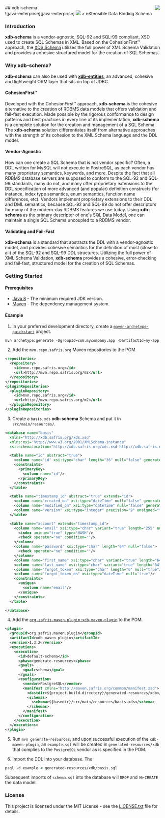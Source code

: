 <img src="https://www.cohesionfirst.org/logo.png" align="right" />
## xdb-schema<br>![java-enterprise][java-enterprise] <a href="https://www.cohesionfirst.org/"><img src="https://img.shields.io/badge/CohesionFirst%E2%84%A2--blue.svg"></a>
> eXtensible Data Binding Schema

### Introduction

**xdb-schema** is a vendor-agnostic, SQL-92 and SQL-99 compliant, XSD used to create SQL Schemas in XML. Based on the CohesionFirst™ approach, the [XDS Schema][xds.xsd] utilizes the full power of XML Schema Validation and provides a cohesive structured model for the creation of SQL Schemas.

### Why **xdb-schema**?

**xdb-schema** can also be used with [**xdb-entities**][xdb-entities], an advanced, cohesive and lightweight ORM layer that sits on top of JDBC.

#### CohesionFirst™

Developed with the CohesionFirst™ approach, **xdb-schema** is the cohesive alternative to the creation of RDBMS data models that offers validation and fail-fast execution. Made possible by the rigorous conformance to design patterns and best practices in every line of its implementation, **xdb-schema** is a complete solution for the creation and management of a SQL Schema. The **xdb-schema** solution differentiates itself from alternative approaches with the strength of its cohesion to the XML Schema language and the DDL model.

#### Vendor-Agnostic

How can one create a SQL Schema that is not vendor specific? Often, a DDL written for MySQL will not execute in PostreSQL, as each vendor has many proprietary semantics, keywords, and more. Despite the fact that all RDBMS database servers are supposed to conform to the SQL-92 and SQL-99 standards, many do not, and many offer proprietary extensions to the DDL specification of more advanced (and popular) definition constructs (for instance, index type semantics, enum semantics, function name differences, etc). Vendors implement proprietary extensions to their DDL and DML semantics, because SQL-92 and SQL-99 do not offer descriptors for many of the modern-day RDBMS features we use today. Using **xdb-schema** as the primary descriptor of one's SQL Data Model, one can maintain a single SQL Schema uncoupled to a RDBMS vendor.

#### Validating and Fail-Fast

**xdb-schema** is a standard that abstracts the DDL with a vendor-agnostic model, and provides cohesive semantics for the definition of most (close to all) of the SQL-92 and SQL-99 DDL structures. Utilizing the full power of XML Schema Validation, **xdb-schema** provides a cohesive, error-checking and fail-fast, structured model for the creation of SQL Schemas.

### Getting Started

#### Prerequisites

* [Java 8][jdk8-download] - The minimum required JDK version.
* [Maven][maven] - The dependency management system.

#### Example

1. In your preferred development directory, create a [`maven-archetype-quickstart`][maven-archetype-quickstart] project.

  ```tcsh
  mvn archetype:generate -DgroupId=com.mycompany.app -DartifactId=my-app -DarchetypeArtifactId=maven-archetype-quickstart -DinteractiveMode=false
  ```

2. Add the `mvn.repo.safris.org` Maven repositories to the POM.

  ```xml
  <repositories>
    <repository>
      <id>mvn.repo.safris.org</id>
      <url>http://mvn.repo.safris.org/m2</url>
    </repository>
  </repositories>
  <pluginRepositories>
    <pluginRepository>
      <id>mvn.repo.safris.org</id>
      <url>http://mvn.repo.safris.org/m2</url>
    </pluginRepository>
  </pluginRepositories>
  ```

3. Create a `basis.xds` **xdb-schema** Schema and put it in `src/main/resources/`.

  ```xml
  <database name="basis"
    xmlns="http://xdb.safris.org/xds.xsd"
    xmlns:xsi="http://www.w3.org/2001/XMLSchema-instance"
    xsi:schemaLocation="http://xdb.safris.org/xds.xsd http://xdb.safris.org/xds.xsd">

    <table name="id" abstract="true">
      <column name="id" xsi:type="char" length="36" null="false" generateOnInsert="UUID"/>
      <constraints>
        <primaryKey>
          <column name="id"/>
        </primaryKey>
      </constraints>
    </table>

    <table name="timestamp_id" abstract="true" extends="id">
      <column name="created_on" xsi:type="dateTime" null="false" generateOnInsert="TIMESTAMP"/>
      <column name="modified_on" xsi:type="dateTime" null="false" generateOnInsert="TIMESTAMP" generateOnUpdate="TIMESTAMP"/>
      <column name="version" xsi:type="integer" precision="9" unsigned="true" default="0" null="false" checkOnUpdate="EQUALS" generateOnUpdate="INCREMENT"/>
    </table>

    <table name="account" extends="timestamp_id">
      <column name="email" xsi:type="char" variant="true" length="255" null="false">
        <index unique="true" type="HASH"/>
        <check operator="ne" condition=""/>
      </column>
      <column name="password" xsi:type="char" length="64" null="false">
        <check operator="ne" condition=""/>
      </column>
      <column name="first_name" xsi:type="char" variant="true" length="64" null="false"/>
      <column name="last_name" xsi:type="char" variant="true" length="64" null="false"/>
      <column name="forgot_token" xsi:type="char" length="6" null="true"/>
      <column name="forgot_token_on" xsi:type="dateTime" null="true"/>
      <constraints>
        <unique>
          <column name="email"/>
        </unique>
      </constraints>
    </table>

  </database>
  ```

4. Add the [`org.safris.maven.plugin:xdb-maven-plugin`][xdb-maven-plugin] to the POM.

  ```xml
  <plugin>
    <groupId>org.safris.maven.plugin</groupId>
    <artifactId>xdb-maven-plugin</artifactId>
    <version>1.3.2</version>
    <executions>
      <execution>
        <id>default-schema</id>
        <phase>generate-resources</phase>
        <goals>
          <goal>schema</goal>
        </goals>
        <configuration>
          <vendor>PostgreSQL</vendor>
          <manifest xmlns="http://maven.safris.org/common/manifest.xsd">
            <destdir>${project.build.directory}/generated-resources/xdb</destdir>
            <schemas>
              <schema>${basedir}/src/main/resources/basis.xds</schema>
            </schemas>
          </manifest>
        </configuration>
      </execution>
    </executions>
  </plugin>
  ```

5. Run `mvn generate-resources`, and upon successful execution of the `xdb-maven-plugin`, an `example.sql` will be created in `generated-resources/xdb` that complies to the `PostgreSQL` vendor as is specified in the POM.

6. Import the DDL into your database. The 

  ```tcsh
  psql -d example < generated-resources/xdb/basis.sql
  ```
  
  Subsequent imports of `schema.sql` into the database will `DROP` and re-`CREATE` the data model.

### License

This project is licensed under the MIT License - see the [LICENSE.txt](LICENSE.txt) file for details.

[java-enterprise]: https://img.shields.io/badge/java-enterprise-blue.svg
[jdk8-download]: http://www.oracle.com/technetwork/java/javase/downloads/jdk8-downloads-2133151.html
[maven-archetype-quickstart]: http://maven.apache.org/archetypes/maven-archetype-quickstart/
[maven]: https://maven.apache.org/
[xdb-entities]: https://github.com/SevaSafris/xdb/blob/master/schema/src/main/resources/xds.xsd
[xdb-maven-plugin]: https://github.com/SevaSafris/xdb-maven-plugin
[xds.xsd]: https://github.com/SevaSafris/xdb/blob/master/schema/src/main/resources/xds.xsd